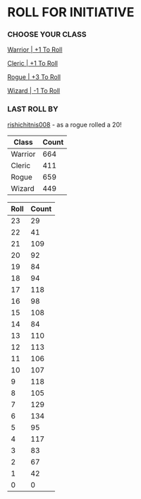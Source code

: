 # ROLL FOR INITIATIVE
### CHOOSE YOUR CLASS

[Warrior | +1 To Roll](https://github.com/benjaminsampica/benjaminsampica/issues/new?title=roll%7Cwarrior&body=Just+click+%27Submit+new+issue%27.)

[Cleric | +1 To Roll](https://github.com/benjaminsampica/benjaminsampica/issues/new?title=roll%7Ccleric&body=Just+click+%27Submit+new+issue%27.)

[Rogue | +3 To Roll](https://github.com/benjaminsampica/benjaminsampica/issues/new?title=roll%7Crogue&body=Just+click+%27Submit+new+issue%27.)

[Wizard | -1 To Roll](https://github.com/benjaminsampica/benjaminsampica/issues/new?title=roll%7Cwizard&body=Just+click+%27Submit+new+issue%27.)
### LAST ROLL BY
[rishichitnis008](https://www.github.com/rishichitnis008) - as a rogue rolled a 20!

|Class|Count|
|-|-|
|Warrior|664|
|Cleric|411|
|Rogue|659|
|Wizard|449|

|Roll|Count|
|-|-|
|23|29
|22|41
|21|109
|20|92
|19|84
|18|94
|17|118
|16|98
|15|108
|14|84
|13|110
|12|113
|11|106
|10|107
|9|118
|8|105
|7|129
|6|134
|5|95
|4|117
|3|83
|2|67
|1|42
|0|0
